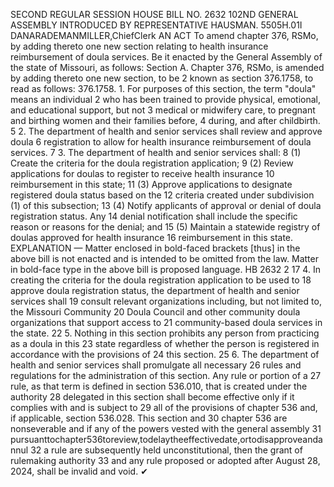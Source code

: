 SECOND REGULAR SESSION
HOUSE BILL NO. 2632
102ND GENERAL ASSEMBLY
INTRODUCED BY REPRESENTATIVE HAUSMAN.
5505H.01I DANARADEMANMILLER,ChiefClerk
AN ACT
To amend chapter 376, RSMo, by adding thereto one new section relating to health insurance
reimbursement of doula services.
Be it enacted by the General Assembly of the state of Missouri, as follows:
Section A. Chapter 376, RSMo, is amended by adding thereto one new section, to be
2 known as section 376.1758, to read as follows:
376.1758. 1. For purposes of this section, the term "doula" means an individual
2 who has been trained to provide physical, emotional, and educational support, but not
3 medical or midwifery care, to pregnant and birthing women and their families before,
4 during, and after childbirth.
5 2. The department of health and senior services shall review and approve doula
6 registration to allow for health insurance reimbursement of doula services.
7 3. The department of health and senior services shall:
8 (1) Create the criteria for the doula registration application;
9 (2) Review applications for doulas to register to receive health insurance
10 reimbursement in this state;
11 (3) Approve applications to designate registered doula status based on the
12 criteria created under subdivision (1) of this subsection;
13 (4) Notify applicants of approval or denial of doula registration status. Any
14 denial notification shall include the specific reason or reasons for the denial; and
15 (5) Maintain a statewide registry of doulas approved for health insurance
16 reimbursement in this state.
EXPLANATION — Matter enclosed in bold-faced brackets [thus] in the above bill is not enacted and is
intended to be omitted from the law. Matter in bold-face type in the above bill is proposed language.
HB 2632 2
17 4. In creating the criteria for the doula registration application to be used to
18 approve doula registration status, the department of health and senior services shall
19 consult relevant organizations including, but not limited to, the Missouri Community
20 Doula Council and other community doula organizations that support access to
21 community-based doula services in the state.
22 5. Nothing in this section prohibits any person from practicing as a doula in this
23 state regardless of whether the person is registered in accordance with the provisions of
24 this section.
25 6. The department of health and senior services shall promulgate all necessary
26 rules and regulations for the administration of this section. Any rule or portion of a
27 rule, as that term is defined in section 536.010, that is created under the authority
28 delegated in this section shall become effective only if it complies with and is subject to
29 all of the provisions of chapter 536 and, if applicable, section 536.028. This section and
30 chapter 536 are nonseverable and if any of the powers vested with the general assembly
31 pursuanttochapter536toreview,todelaytheeffectivedate,ortodisapproveandannul
32 a rule are subsequently held unconstitutional, then the grant of rulemaking authority
33 and any rule proposed or adopted after August 28, 2024, shall be invalid and void.
✔